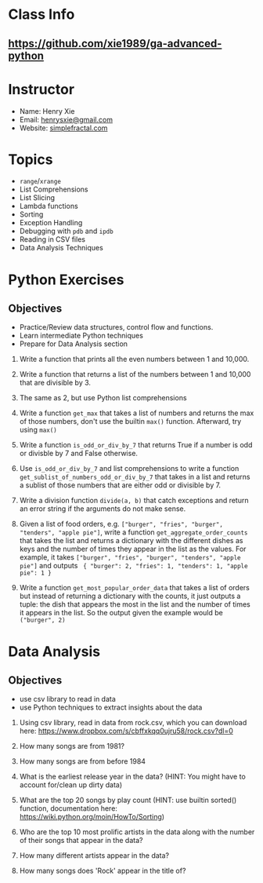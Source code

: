 # Class Info
## https://github.com/xie1989/ga-advanced-python


# Instructor
- Name: Henry Xie
- Email: henrysxie@gmail.com
- Website: [simplefractal.com](http://simplefractal.com)


# Topics
- `range`/`xrange`
- List Comprehensions
- List Slicing
- Lambda functions
- Sorting
- Exception Handling
- Debugging with `pdb` and `ipdb`
- Reading in CSV files
- Data Analysis Techniques


# Python Exercises
## Objectives
- Practice/Review data structures, control flow and functions.
- Learn intermediate Python techniques
- Prepare for Data Analysis section

1. Write a function that prints all the even numbers between 1 and 10,000.

2. Write a function that returns a list of the numbers between 1 and 10,000 that are divisible by 3.

3. The same as 2, but use Python list comprehensions

4. Write a function `get_max` that takes a list of numbers and returns the max of those numbers, don't use the builtin `max()` function. Afterward,  try using `max()`

5. Write a function `is_odd_or_div_by_7` that returns True if a number is odd or divisble by 7 and False otherwise.

6. Use `is_odd_or_div_by_7` and list comprehensions to write a function `get_sublist_of_numbers_odd_or_div_by_7` that takes in a list and returns a sublist of those numbers that are either odd or divisible by 7.

7. Write a division function `divide(a, b)` that catch exceptions and return an error string if the arguments do not make sense. 

8. Given a list of food orders, e.g. ```["burger", "fries", "burger", "tenders", "apple pie"]```, write a function `get_aggregate_order_counts` that takes the list and returns a dictionary with the different dishes as keys and the number of times they appear in the list as the values. For example, it takes ```["burger", "fries", "burger", "tenders", "apple pie"]``` and outputs ```
{
   "burger": 2,
   "fries": 1,
   "tenders": 1,
   "apple pie": 1
}```

9. Write a function `get_most_popular_order_data` that takes a list of orders but instead of returning a dictionary with the counts, it just outputs a tuple: the dish that appears the most in the list and the number of times it appears in the list. So the output given the example would be ```("burger", 2)```

# Data Analysis
## Objectives
- use csv library to read in data
- use Python techniques to extract insights about the data

1. Using csv library, read in data from rock.csv, which you can download here: https://www.dropbox.com/s/cbffxkqq0ujru58/rock.csv?dl=0

2. How many songs are from 1981?

3. How many songs are from before 1984

4. What is the earliest release year in the data? (HINT: You might have to account for/clean up dirty data)

5. What are the top 20 songs by play count (HINT: use builtin sorted() function, documentation here: https://wiki.python.org/moin/HowTo/Sorting)

6. Who are the top 10 most prolific artists in the data along with the number of their songs that appear in the data?

7. How many different artists appear in the data?

8. How many songs does 'Rock' appear in the title of?

